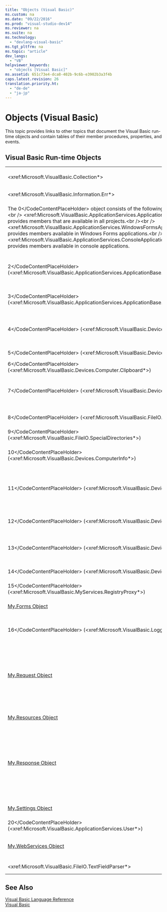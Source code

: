 ```yaml
---
title: "Objects (Visual Basic)"
ms.custom: na
ms.date: "09/22/2016"
ms.prod: "visual-studio-dev14"
ms.reviewer: na
ms.suite: na
ms.technology: 
  - "devlang-visual-basic"
ms.tgt_pltfrm: na
ms.topic: "article"
dev_langs: 
  - "VB"
helpviewer_keywords: 
  - "objects [Visual Basic]"
ms.assetid: 651c73e4-dca8-402b-9c6b-e3902b3a3f4b
caps.latest.revision: 26
translation.priority.ht: 
  - "de-de"
  - "ja-jp"
---
```

# Objects (Visual Basic)
This topic provides links to other topics that document the Visual Basic run-time objects and contain tables of their member procedures, properties, and events.  
  
## Visual Basic Run-time Objects  
  
|||  
|-|-|  
|\<xref:Microsoft.VisualBasic.Collection*>|Provides a convenient way to see a related group of items as a single object.|  
|\<xref:Microsoft.VisualBasic.Information.Err*>|Contains information about run-time errors.|  
|The <CodeContentPlaceHolder>0\</CodeContentPlaceHolder> object consists of the following classes:\<br />\<br /> \<xref:Microsoft.VisualBasic.ApplicationServices.ApplicationBase*> provides members that are available in all projects.\<br />\<br /> \<xref:Microsoft.VisualBasic.ApplicationServices.WindowsFormsApplicationBase*> provides members available in Windows Forms applications.\<br />\<br /> \<xref:Microsoft.VisualBasic.ApplicationServices.ConsoleApplicationBase*> provides members available in console applications.|Provides data that is associated only with the current application or DLL. No system-level information can be altered with <CodeContentPlaceHolder>1\</CodeContentPlaceHolder>.\<br />\<br /> Some members are available only for Windows Forms or console applications.|  
|<CodeContentPlaceHolder>2\</CodeContentPlaceHolder> (\<xref:Microsoft.VisualBasic.ApplicationServices.ApplicationBase.Info*>)|Provides properties for getting the information about an application, such as the version number, description, loaded assemblies, and so on.|  
|<CodeContentPlaceHolder>3\</CodeContentPlaceHolder> (\<xref:Microsoft.VisualBasic.ApplicationServices.ApplicationBase.Log*>)|Provides a property and methods to write event and exception information to the application's log listeners.|  
|<CodeContentPlaceHolder>4\</CodeContentPlaceHolder> (\<xref:Microsoft.VisualBasic.Devices.Computer*>)|Provides properties for manipulating computer components such as audio, the clock, the keyboard, the file system, and so on.|  
|<CodeContentPlaceHolder>5\</CodeContentPlaceHolder> (\<xref:Microsoft.VisualBasic.Devices.Audio*>)|Provides methods for playing sounds.|  
|<CodeContentPlaceHolder>6\</CodeContentPlaceHolder> (\<xref:Microsoft.VisualBasic.Devices.Computer.Clipboard*>)|Provides methods for manipulating the Clipboard.|  
|<CodeContentPlaceHolder>7\</CodeContentPlaceHolder> (\<xref:Microsoft.VisualBasic.Devices.Clock*>)|Provides properties for accessing the current local time and Universal Coordinated Time (equivalent to Greenwich Mean Time) from the system clock.|  
|<CodeContentPlaceHolder>8\</CodeContentPlaceHolder> (\<xref:Microsoft.VisualBasic.FileIO.FileSystem*>)|Provides properties and methods for working with drives, files, and directories.|  
|<CodeContentPlaceHolder>9\</CodeContentPlaceHolder> (\<xref:Microsoft.VisualBasic.FileIO.SpecialDirectories*>)|Provides properties for accessing commonly referenced directories.|  
|<CodeContentPlaceHolder>10\</CodeContentPlaceHolder> (\<xref:Microsoft.VisualBasic.Devices.ComputerInfo*>)|Provides properties for getting information about the computer's memory, loaded assemblies, name, and operating system.|  
|<CodeContentPlaceHolder>11\</CodeContentPlaceHolder> (\<xref:Microsoft.VisualBasic.Devices.Keyboard*>)|Provides properties for accessing the current state of the keyboard, such as what keys are currently pressed, and provides a method to send keystrokes to the active window.|  
|<CodeContentPlaceHolder>12\</CodeContentPlaceHolder> (\<xref:Microsoft.VisualBasic.Devices.Mouse*>)|Provides properties for getting information about the format and configuration of the mouse that is installed on the local computer.|  
|<CodeContentPlaceHolder>13\</CodeContentPlaceHolder> (\<xref:Microsoft.VisualBasic.Devices.Network*>)|Provides a property, an event, and methods for interacting with the network to which the computer is connected.|  
|<CodeContentPlaceHolder>14\</CodeContentPlaceHolder> (\<xref:Microsoft.VisualBasic.Devices.Ports*>)|Provides a property and a method for accessing the computer's serial ports.|  
|<CodeContentPlaceHolder>15\</CodeContentPlaceHolder> (\<xref:Microsoft.VisualBasic.MyServices.RegistryProxy*>)|Provides properties and methods for manipulating the registry.|  
|[My.Forms Object](../vs140/my.forms-object.md)|Provides properties for accessing an instance of each Windows Form declared in the current project.|  
|<CodeContentPlaceHolder>16\</CodeContentPlaceHolder> (\<xref:Microsoft.VisualBasic.Logging.AspLog*>)|Provides a property and methods for writing event and exception information to the application's log listeners for Web applications.|  
|[My.Request Object](../vs140/my.request-object.md)|Gets the \<xref:System.Web.HttpRequest*> object for the requested page. The <CodeContentPlaceHolder>17\</CodeContentPlaceHolder> object contains information about the current HTTP request.\<br />\<br /> The <CodeContentPlaceHolder>18\</CodeContentPlaceHolder> object is available only for [!INCLUDE[vstecasp](../vs140/includes/vstecasp_md.md)] applications.|  
|[My.Resources Object](../vs140/my.resources-object.md)|Provides properties and classes for accessing an application's resources.|  
|[My.Response Object](../vs140/my.response-object.md)|Gets the \<xref:System.Web.HttpResponse*> object that is associated with the \<xref:System.Web.UI.Page*>. This object allows you to send HTTP response data to a client and contains information about that response.\<br />\<br /> The <CodeContentPlaceHolder>19\</CodeContentPlaceHolder> object is available only for [!INCLUDE[vstecasp](../vs140/includes/vstecasp_md.md)] applications.|  
|[My.Settings Object](../vs140/my.settings-object.md)|Provides properties and methods for accessing an application's settings.|  
|<CodeContentPlaceHolder>20\</CodeContentPlaceHolder> (\<xref:Microsoft.VisualBasic.ApplicationServices.User*>)|Provides access to information about the current user.|  
|[My.WebServices Object](../vs140/my.webservices-object.md)|Provides properties for creating and accessing a single instance of each Web service that is referenced by the current project.|  
|\<xref:Microsoft.VisualBasic.FileIO.TextFieldParser*>|Provides methods and properties for parsing structured text files.|  
  
## See Also  
 [Visual Basic Language Reference](../vs140/visual-basic-language-reference.md)   
 [Visual Basic](../vs140/visual-basic.md)